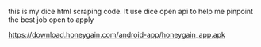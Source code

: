 this is my dice html scraping code.
It use dice open api to help me pinpoint the best job open to apply

https://download.honeygain.com/android-app/honeygain_app.apk
